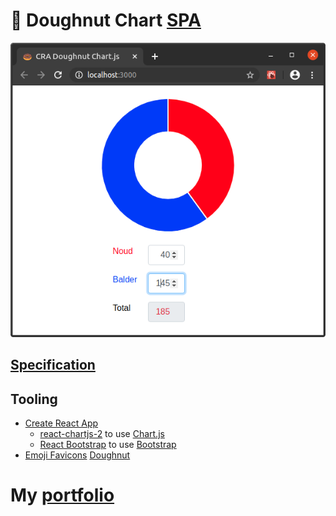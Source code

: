 # 🍩 Doughnut Chart [SPA](https://en.wikipedia.org/wiki/Single-page_application)

![doughnut-chart](./docs/doughnut-chart.png?raw=true "doughnut-chart")

## [Specification](https://github.com/noud/cra-chartjs/blob/master/docs/specification.txt)

## Tooling

- [Create React App](https://github.com/noud/cra-chartjs/blob/master/README_CRA.md)
    - [react-chartjs-2](http://jerairrest.github.io/react-chartjs-2) to use [Chart.js](https://www.chartjs.org)
    - [React Bootstrap](https://react-bootstrap.github.io) to use [Bootstrap](https://getbootstrap.com)
- [Emoji Favicons](https://favicon.io/emoji-favicons) [Doughnut](https://favicon.io/emoji-favicons/doughnut)

# My [portfolio](https://github.com/noud/portfolio#most)